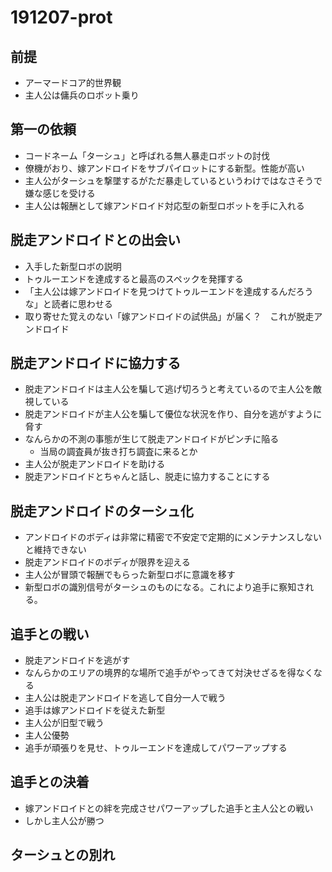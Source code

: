 # 191207-prot

## 前提
* アーマードコア的世界観
* 主人公は傭兵のロボット乗り

## 第一の依頼
* コードネーム「ターシュ」と呼ばれる無人暴走ロボットの討伐
* 僚機がおり、嫁アンドロイドをサブパイロットにする新型。性能が高い
* 主人公がターシュを撃墜するがただ暴走しているというわけではなさそうで嫌な感じを受ける
* 主人公は報酬として嫁アンドロイド対応型の新型ロボットを手に入れる

## 脱走アンドロイドとの出会い
* 入手した新型ロボの説明
* トゥルーエンドを達成すると最高のスペックを発揮する
* 「主人公は嫁アンドロイドを見つけてトゥルーエンドを達成するんだろうな」と読者に思わせる
* 取り寄せた覚えのない「嫁アンドロイドの試供品」が届く？　これが脱走アンドロイド

## 脱走アンドロイドに協力する
* 脱走アンドロイドは主人公を騙して逃げ切ろうと考えているので主人公を敵視している
* 脱走アンドロイドが主人公を騙して優位な状況を作り、自分を逃がすように脅す
* なんらかの不測の事態が生じて脱走アンドロイドがピンチに陥る
  * 当局の調査員が抜き打ち調査に来るとか
* 主人公が脱走アンドロイドを助ける
* 脱走アンドロイドとちゃんと話し、脱走に協力することにする

## 脱走アンドロイドのターシュ化
* アンドロイドのボディは非常に精密で不安定で定期的にメンテナンスしないと維持できない
* 脱走アンドロイドのボディが限界を迎える
* 主人公が冒頭で報酬でもらった新型ロボに意識を移す
* 新型ロボの識別信号がターシュのものになる。これにより追手に察知される。

## 追手との戦い
* 脱走アンドロイドを逃がす
* なんらかのエリアの境界的な場所で追手がやってきて対決せざるを得なくなる
* 主人公は脱走アンドロイドを逃して自分一人で戦う
* 追手は嫁アンドロイドを従えた新型
* 主人公が旧型で戦う
* 主人公優勢
* 追手が頑張りを見せ、トゥルーエンドを達成してパワーアップする

## 追手との決着
* 嫁アンドロイドとの絆を完成させパワーアップした追手と主人公との戦い
* しかし主人公が勝つ

## ターシュとの別れ
